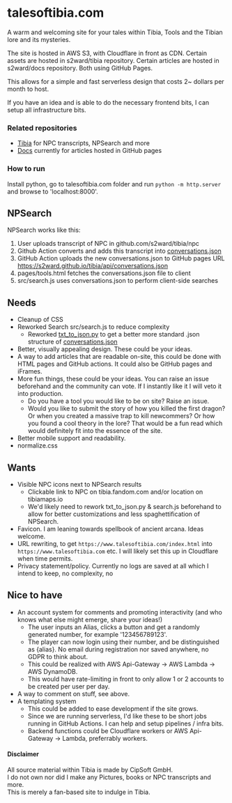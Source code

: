 # talesoftibia.com

A warm and welcoming site for your tales within Tibia, Tools and the Tibian lore and its mysteries.  

The site is hosted in AWS S3, with Cloudflare in front as CDN. Certain assets are hosted in s2ward/tibia repository. Certain articles are hosted in s2ward/docs repository. Both using GitHub Pages.  

This allows for a simple and fast serverless design that costs 2~ dollars per month to host.  

If you have an idea and is able to do the necessary frontend bits, I can setup all infrastructure bits.  

### Related repositories 

- [Tibia](https://github.com/s2ward/tibia) for NPC transcripts, NPSearch and more  
- [Docs](https://github.com/s2ward/tibia) currently for articles hosted in GitHub pages

### How to run  

Install python, go to talesoftibia.com folder and run `python -m http.server` and browse to 'localhost:8000'.  

## NPSearch  

NPSearch works like this:  

1. User uploads transcript of NPC in github.com/s2ward/tibia/npc
2. Github Action converts and adds this transcript into [conversations.json](https://github.com/s2ward/tibia/blob/main/api/conversations.json)  
3. GitHub Action uploads the new conversations.json to GitHub pages URL https://s2ward.github.io/tibia/api/conversations.json
4. pages/tools.html fetches the conversations.json file to client  
5. src/search.js uses conversations.json to perform client-side searches  

## Needs 

- Cleanup of CSS 
- Reworked Search src/search.js to reduce complexity 
    - Reworked [txt_to_json.py](https://github.com/s2ward/tibia/blob/main/src/txt_to_json.py) to get a better more standard .json structure of [conversations.json](https://github.com/s2ward/tibia/blob/main/api/conversations.json)
- Better, visually appealing design. These could be your ideas.   
- A way to add articles that are readable on-site, this could be done with HTML pages and GitHub actions. It could also be GitHub pages and iFrames.  
- More fun things, these could be your ideas. You can raise an issue beforehand and the community can vote. If I instantly like it I will veto it into production.  
    - Do you have a tool you would like to be on site? Raise an issue.  
    - Would you like to submit the story of how you killed the first dragon? Or when you created a massive trap to kill newcommers? Or how you found a cool theory in the lore? That would be a fun read which would definitely fit into the essence of the site.  
- Better mobile support and readability.  
- normalize.css  

## Wants 

- Visible NPC icons next to NPSearch results  
    - Clickable link to NPC on tibia.fandom.com and/or location on tibiamaps.io  
    - We'd likely need to rework txt_to_json.py & search.js beforehand to allow for better customizations and less spaghettification of NPSearch.  
- Favicon. I am leaning towards spellbook of ancient arcana. Ideas welcome.   
- URL rewriting, to get `https://www.talesoftibia.com/index.html` into `https://www.talesoftibia.com` etc. I will likely set this up in Cloudflare when time permits.  
- Privacy statement/policy. Currently no logs are saved at all which I intend to keep, no complexity, no 

## Nice to have  

- An account system for comments and promoting interactivity (and who knows what else might emerge, share your ideas!)  
    - The user inputs an Alias, clicks a button and get a randomly generated number, for example '123456789123'.  
    - The player can now login using their number, and be distinguished as {alias}. No email during registration nor saved anywhere, no GDPR to think about.   
    - This could be realized with AWS Api-Gateway -> AWS Lambda -> AWS DynamoDB.  
    - This would have rate-limiting in front to only allow 1 or 2 accounts to be created per user per day.  
- A way to comment on stuff, see above.  
- A templating system
    - This could be added to ease development if the site grows.  
    - Since we are running serverless, I'd like these to be short jobs running in GitHub Actions. I can help and setup pipelines / infra bits.  
    - Backend functions could be Cloudflare workers or AWS Api-Gateway -> Lambda, preferrably workers.  

#### Disclaimer  

All source material within Tibia is made by CipSoft GmbH.  
I do not own nor did I make any Pictures, books or NPC transcripts and more.   
This is merely a fan-based site to indulge in Tibia.  
